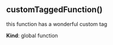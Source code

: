 <a name="BITBUCKET-customTaggedFunction"></a>
## customTaggedFunction()
this function has a wonderful custom tag

**Kind**: global function


